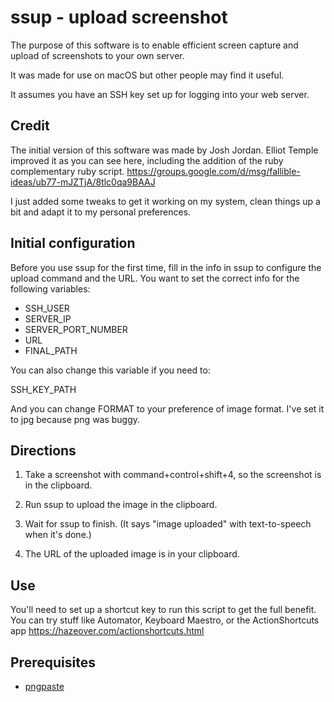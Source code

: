 # ssup - upload screenshot

The purpose of this software is to enable efficient screen capture and upload of screenshots to your own server.

It was made for use on macOS but other people may find it useful.

It assumes you have an SSH key set up for logging into your web server.

## Credit

The initial version of this software was made by Josh Jordan. Elliot Temple improved it as you can see here, including the addition of the ruby complementary ruby script. https://groups.google.com/d/msg/fallible-ideas/ub77-mJZTjA/8tlc0qa9BAAJ

I just added some tweaks to get it working on my system, clean things up a bit and adapt it to my personal preferences.

## Initial configuration

Before you use ssup for the first time, fill in the info in ssup to configure the
upload command and the URL. You want to set the correct info for the following variables:

- SSH_USER
- SERVER_IP
- SERVER_PORT_NUMBER
- URL
- FINAL_PATH

You can also change this variable if you need to:

SSH_KEY_PATH

And you can change FORMAT to your preference of image format. I've set it to jpg because png was buggy.

## Directions

1. Take a screenshot with command+control+shift+4, so the screenshot is in the
   clipboard.

2. Run ssup to upload the image in the clipboard.

3. Wait for ssup to finish. (It says "image uploaded" with text-to-speech
   when it's done.)

4. The URL of the uploaded image is in your clipboard.

## Use

You'll need to set up a shortcut key to run this script to get the full benefit. You can try stuff like Automator, Keyboard Maestro, or the ActionShortcuts app https://hazeover.com/actionshortcuts.html

## Prerequisites

- [pngpaste](https://github.com/jcsalterego/pngpaste)
